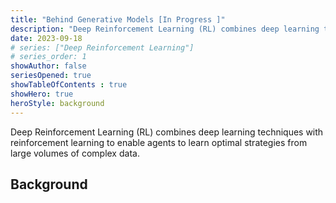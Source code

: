 ```yaml
---
title: "Behind Generative Models [In Progress ]"
description: "Deep Reinforcement Learning (RL) combines deep learning techniques with reinforcement learning to enable agents to learn optimal strategies from large volumes of complex data"
date: 2023-09-18
# series: ["Deep Reinforcement Learning"]
# series_order: 1
showAuthor: false
seriesOpened: true
showTableOfContents : true
showHero: true
heroStyle: background
---
```


Deep Reinforcement Learning (RL) combines deep learning techniques with reinforcement learning to enable agents to learn optimal strategies from large volumes of complex data.

## Background